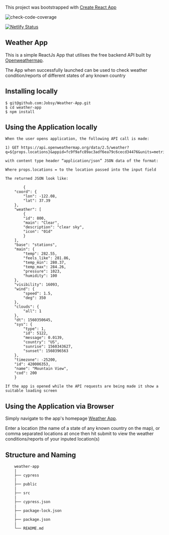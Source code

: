 This project was bootstrapped with [Create React App](https://github.com/facebook/create-react-app)

![check-code-coverage](https://img.shields.io/badge/code--coverage-88.46%25-green)

[![Netlify Status](https://api.netlify.com/api/v1/badges/39263b0e-be64-4a11-8dba-84805da81430/deploy-status)](https://app.netlify.com/sites/elegant-rosalind-4d5aed/deploys)

## Weather App

This is a simple ReactJs App that utilises the free backend API built by [Openweathermap](https://openweathermap.org/).

The App when successfully launched can be used to check weather condition/reports of different states of any known country

## Installing locally

    $ git@github.com:Jobsy/Weather-App.git
    $ cd weather-app
    $ npm install

## Using the Application locally

    When the user opens application, the following API call is made:

    1) GET https://api.openweathermap.org/data/2.5/weather?q=${props.locations}&appid=fc9f9afc89ac3adf6ea79c6cecd34476&units=metric

    with content type header “application/json” JSON data of the format:

    Where props.locations = to the location passed into the input field

    The returned JSON look like:

            {
        "coord": {
            "lon": -122.08,
            "lat": 37.39
        },
        "weather": [
            {
            "id": 800,
            "main": "Clear",
            "description": "clear sky",
            "icon": "01d"
            }
        ],
        "base": "stations",
        "main": {
            "temp": 282.55,
            "feels_like": 281.86,
            "temp_min": 280.37,
            "temp_max": 284.26,
            "pressure": 1023,
            "humidity": 100
        },
        "visibility": 16093,
        "wind": {
            "speed": 1.5,
            "deg": 350
        },
        "clouds": {
            "all": 1
        },
        "dt": 1560350645,
        "sys": {
            "type": 1,
            "id": 5122,
            "message": 0.0139,
            "country": "US",
            "sunrise": 1560343627,
            "sunset": 1560396563
        },
        "timezone": -25200,
        "id": 420006353,
        "name": "Mountain View",
        "cod": 200
        }

    If the app is opened while the API requests are being made it show a suitable loading screen

## Using the Application via Browser

Simply navigate to the app's homepage [Weather App](https://elegant-rosalind-4d5aed.netlify.app/).

Enter a location (the name of a state of any known country on the map), or comma separated locations at once then hit submit to view the weather conditions/reports of your inputed location(s)

## Structure and Naming

```
    weather-app
    |
    ├── cypress
    |
    ├── public
    |
    ├── src
    |
    ├── cypress.json
    |
    ├── package-lock.json
    |
    ├── package.json
    |
    └── README.md

```
